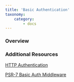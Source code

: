 ```yaml
---
title: 'Basic Authentication'
taxonomy:
    category:
        - docs
---
```


### Overview

### Additional Resources

[HTTP Authentication](https://developer.mozilla.org/en-US/docs/Web/HTTP/Authentication)

[PSR-7 Basic Auth Middleware](https://github.com/tuupola/slim-basic-auth/tree/2.x)